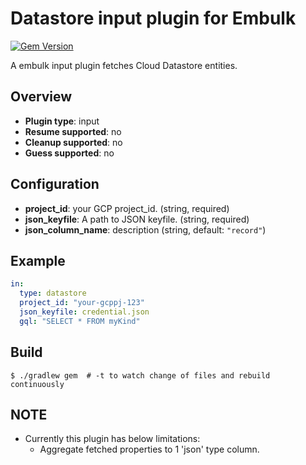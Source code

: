 # Datastore input plugin for Embulk

[![Gem Version](https://badge.fury.io/rb/embulk-input-datastore.svg)](https://badge.fury.io/rb/embulk-input-datastore)

A embulk input plugin fetches Cloud Datastore entities.

## Overview

* **Plugin type**: input
* **Resume supported**: no
* **Cleanup supported**: no
* **Guess supported**: no

## Configuration

- **project_id**: your GCP project_id. (string, required)
- **json_keyfile**: A path to JSON keyfile. (string, required)
- **json_column_name**: description (string, default: `"record"`)

## Example

```yaml
in:
  type: datastore
  project_id: "your-gcppj-123"
  json_keyfile: credential.json
  gql: "SELECT * FROM myKind"
```


## Build

```
$ ./gradlew gem  # -t to watch change of files and rebuild continuously
```

## NOTE

- Currently this plugin has below limitations:
  - Aggregate fetched properties to 1 'json' type column.

